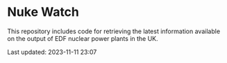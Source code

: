 # Nuke Watch

This repository includes code for retrieving the latest information available on the output of EDF nuclear power plants in the UK.

Last updated: 2023-11-11 23:07